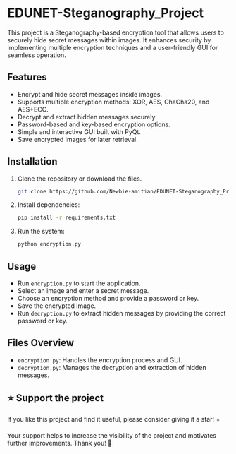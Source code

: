 # EDUNET-Steganography_Project

This project is a Steganography-based encryption tool that allows users to securely hide secret messages within images. It enhances security by implementing multiple encryption techniques and a user-friendly GUI for seamless operation.

## Features

- Encrypt and hide secret messages inside images.
- Supports multiple encryption methods: XOR, AES, ChaCha20, and AES+ECC.
- Decrypt and extract hidden messages securely.
- Password-based and key-based encryption options.
- Simple and interactive GUI built with PyQt.
- Save encrypted images for later retrieval.

## Installation

1. Clone the repository or download the files.
    ```bash
    git clone https://github.com/Newbie-amitian/EDUNET-Steganography_Project.git
    ```
2. Install dependencies:
    ```bash
    pip install -r requirements.txt
    ```
3. Run the system:
    ```bash
    python encryption.py
    ```

## Usage
- Run `encryption.py` to start the application.
- Select an image and enter a secret message.
- Choose an encryption method and provide a password or key.
- Save the encrypted image.
- Run `decryption.py` to extract hidden messages by providing the correct password or key.

## Files Overview
- `encryption.py`: Handles the encryption process and GUI.
- `decryption.py`: Manages the decryption and extraction of hidden messages.

## ⭐️ Support the project
If you like this project and find it useful, please consider giving it a star! ⭐️

Your support helps to increase the visibility of the project and motivates further improvements. Thank you! 🙏

